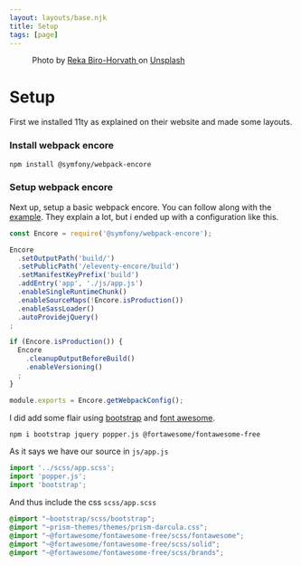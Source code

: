 ```yaml
---
layout: layouts/base.njk
title: Setup
tags: [page]
---
```


<div class="bg-light">
    <div class="container">
        <figure class="py-4">
            <img src="https://images.unsplash.com/photo-1562013839-ce6b95bd0577?ixlib=rb-1.2.1&ixid=eyJhcHBfaWQiOjEyMDd9&auto=format&fit=crop&w=1200&h=300&q=80" alt="" class="img-fluid rounded">
            <figcaption>
                Photo by
                <a href="https://unsplash.com/@allwithzest?utm_source=unsplash&utm_medium=referral&utm_content=creditCopyText">
                    Reka Biro-Horvath
                </a> on
                <a href="https://unsplash.com/?utm_source=unsplash&utm_medium=referral&utm_content=creditCopyText">Unsplash</a>
            </figcaption>
        </figure>
    </div>
</div>
<div class="container">

# Setup

First we installed 11ty as explained on their website and made some layouts.

### Install webpack encore

```bash
npm install @symfony/webpack-encore
```

### Setup webpack encore

Next up, setup a basic webpack encore. You can follow along with the [example](https://symfony.com/doc/current/frontend/encore/simple-example.html). They explain a lot, but i ended up with a configuration like this.

```javascript
const Encore = require('@symfony/webpack-encore');

Encore
  .setOutputPath('build/')
  .setPublicPath('/eleventy-encore/build')
  .setManifestKeyPrefix('build')
  .addEntry('app', './js/app.js')
  .enableSingleRuntimeChunk()
  .enableSourceMaps(!Encore.isProduction())
  .enableSassLoader()
  .autoProvidejQuery()
;

if (Encore.isProduction()) {
  Encore
    .cleanupOutputBeforeBuild()
    .enableVersioning()
  ;
}

module.exports = Encore.getWebpackConfig();
```

I did add some flair using [bootstrap](https://getbootstrap.com/) and [font awesome](https://fontawesome.com/).

```bash
npm i bootstrap jquery popper.js @fortawesome/fontawesome-free
```

As it says we have our source in `js/app.js`

```javascript
import '../scss/app.scss';
import 'popper.js';
import 'bootstrap';
```

And thus include the css `scss/app.scss`

```scss
@import "~bootstrap/scss/bootstrap";
@import "~prism-themes/themes/prism-darcula.css";
@import "~@fortawesome/fontawesome-free/scss/fontawesome";
@import "~@fortawesome/fontawesome-free/scss/solid";
@import "~@fortawesome/fontawesome-free/scss/brands";
```

</div>
